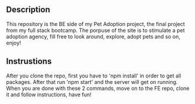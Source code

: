 ## Description

This repository is the BE side of my Pet Adoption project, the final project from my <itc> full stack bootcamp. 
The porpuse of the site is to stimulate a pet adoption agency, fill free to look around, explore, adopt pets and so on, enjoy!

## Instrustions

After you clone the repo, first you have to 'npm install' in order to get all packages. 
After that run 'npm start' and the server will get on running. 
When you are done with these 2 commands, move on to the FE repo, clone it and follow instructions, have fun!